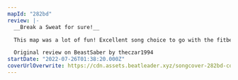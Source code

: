 ```yaml
---
mapId: "282bd"
review: |-
  __Break a Sweat for sure!__

  This map was a lot of fun! Excellent song choice to go with the fitbeat style which certainly did not let up or give you a break; but what do you expect from fitbeat maps anyway?! Patterns were spicy to keep you engaged and certainly to keep you sweating. Great job, Scarladore! Definitely enjoyed this one!

  Original review on BeastSaber by theczar1994
startDate: "2022-07-26T01:38:20.000Z"
coverUrlOverwrite: https://cdn.assets.beatleader.xyz/songcover-282bd-cover.png
---
```

